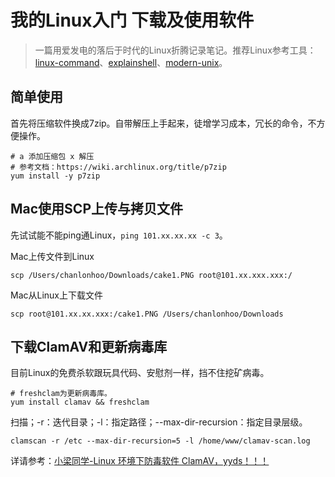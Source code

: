 # 我的Linux入门 下载及使用软件

> 一篇用爱发电的落后于时代的Linux折腾记录笔记。推荐Linux参考工具：[linux-command](https://wangchujiang.com/linux-command/)、[explainshell](https://www.explainshell.com)、[modern-unix](https://github.com/ibraheemdev/modern-unix)。

## 简单使用

首先将压缩软件换成7zip。自带解压上手起来，徒增学习成本，冗长的命令，不方便操作。

```
# a 添加压缩包 x 解压
# 参考文档：https://wiki.archlinux.org/title/p7zip
yum install -y p7zip
```

## Mac使用SCP上传与拷贝文件

先试试能不能ping通Linux，`ping 101.xx.xx.xx -c 3`。

Mac上传文件到Linux

```
scp /Users/chanlonhoo/Downloads/cake1.PNG root@101.xx.xxx.xxx:/
```

Mac从Linux上下载文件

```
scp root@101.xx.xx.xxx:/cake1.PNG /Users/chanlonhoo/Downloads
```

## 下载ClamAV和更新病毒库

目前Linux的免费杀软跟玩具代码、安慰剂一样，挡不住挖矿病毒。

```
# freshclam为更新病毒库。
yum install clamav && freshclam
```

扫描；-r：迭代目录；-l：指定路径；--max-dir-recursion：指定目录层级。

```
clamscan -r /etc --max-dir-recursion=5 -l /home/www/clamav-scan.log
```

详请参考：[小梁同学-Linux 环境下防毒软件 ClamAV，yyds！！！](https://zhuanlan.zhihu.com/p/384200363)

